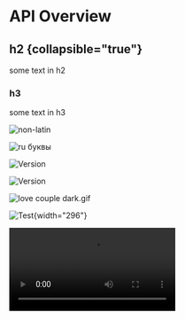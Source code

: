 # API Overview

<primary-label ref="label"/>

<secondary-label ref="annotation"/>

## h2 {collapsible="true"}

some text in h2

### h3

some text in h3

![non-latin](Águila_calva.png)

![ru буквы](ЛогоВРС.png)

![Version](https://img.shields.io/badge/jetbrains%20plugin-v1.7-blue)

![Version](https://i0.wp.com/hechingerreport.org/wp-content/uploads/2018/04/Jennifer-Heller-Buckley-PHOTO1.jpg)

![love couple dark.gif](love%20couple%20dark.gif)

![Test](light.png){width="296"}

<video src="goLand.mp4"/>

<img src="duck.gif" alt="Duck"/>

### IntelliJ Platform 2019.3

`com.intellij.codeInsight.TailType.getLocalCodeStyleSettings(Editor, int)` method removed
: Use `com.intellij.psi.codeStyle.CommonCodeStyleSettings.getLocalCodeStyleSettings(Editor, int)` instead.


<deflist>
    <def>
        <title><code>com.intellij.codeInsight.TailType.getLocalCodeStyleSettings(Editor, int)</code> method removed
        </title>
        <p>Use <code>com.intellij.psi.codeStyle.CommonCodeStyleSettings.getLocalCodeStyleSettings(Editor,
            int)</code> instead.</p>
    </def>
</deflist>

<!-- This document provides an introduction into your API. -->

## Introduction

Provide a brief introduction to the API, explaining its purpose and scope.

## What you can do using `<API name>`

Provide some simple usage examples to help users get started quickly.

## Authentication

Explain the authentication methods and requirements for accessing the API.

## Base URL

Specify the base URL for making API requests.

If you have more than one environment (production and sandbox) explain the difference and provide links to both.

## Rate Limiting

Explain any rate limiting policies, if applicable.

## Error Handling

Describe the API's error response format and provide common error codes and their meanings.

## Versioning

Explain how the API versioning works and how to specify the desired API version in requests.

<seealso>

<!--List any additional resources, such as tutorials or guides, that can help users understand and use the API effectively.-->

</seealso>

